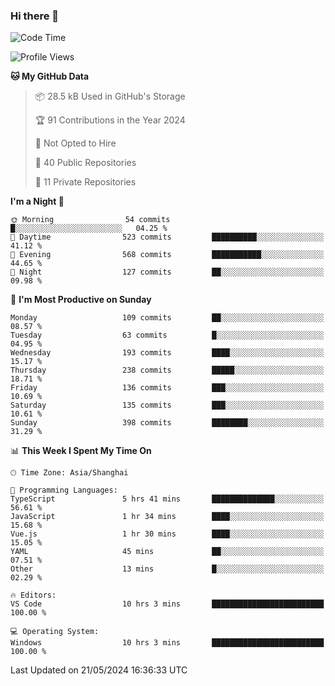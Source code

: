### Hi there 👋

<!--
**robinWongM/robinWongM** is a ✨ _special_ ✨ repository because its `README.md` (this file) appears on your GitHub profile.

Here are some ideas to get you started:

- 🔭 I’m currently working on ...
- 🌱 I’m currently learning ...
- 👯 I’m looking to collaborate on ...
- 🤔 I’m looking for help with ...
- 💬 Ask me about ...
- 📫 How to reach me: ...
- 😄 Pronouns: ...
- ⚡ Fun fact: ...
-->

<!--START_SECTION:waka-->
![Code Time](http://img.shields.io/badge/Code%20Time-219%20hrs%2029%20mins-blue)

![Profile Views](http://img.shields.io/badge/Profile%20Views-0-blue)

**🐱 My GitHub Data** 

> 📦 28.5 kB Used in GitHub's Storage 
 > 
> 🏆 91 Contributions in the Year 2024
 > 
> 🚫 Not Opted to Hire
 > 
> 📜 40 Public Repositories 
 > 
> 🔑 11 Private Repositories 
 > 
**I'm a Night 🦉** 

```text
🌞 Morning                54 commits          █░░░░░░░░░░░░░░░░░░░░░░░░   04.25 % 
🌆 Daytime                523 commits         ██████████░░░░░░░░░░░░░░░   41.12 % 
🌃 Evening                568 commits         ███████████░░░░░░░░░░░░░░   44.65 % 
🌙 Night                  127 commits         ██░░░░░░░░░░░░░░░░░░░░░░░   09.98 % 
```
📅 **I'm Most Productive on Sunday** 

```text
Monday                   109 commits         ██░░░░░░░░░░░░░░░░░░░░░░░   08.57 % 
Tuesday                  63 commits          █░░░░░░░░░░░░░░░░░░░░░░░░   04.95 % 
Wednesday                193 commits         ████░░░░░░░░░░░░░░░░░░░░░   15.17 % 
Thursday                 238 commits         █████░░░░░░░░░░░░░░░░░░░░   18.71 % 
Friday                   136 commits         ███░░░░░░░░░░░░░░░░░░░░░░   10.69 % 
Saturday                 135 commits         ███░░░░░░░░░░░░░░░░░░░░░░   10.61 % 
Sunday                   398 commits         ████████░░░░░░░░░░░░░░░░░   31.29 % 
```


📊 **This Week I Spent My Time On** 

```text
🕑︎ Time Zone: Asia/Shanghai

💬 Programming Languages: 
TypeScript               5 hrs 41 mins       ██████████████░░░░░░░░░░░   56.61 % 
JavaScript               1 hr 34 mins        ████░░░░░░░░░░░░░░░░░░░░░   15.68 % 
Vue.js                   1 hr 30 mins        ████░░░░░░░░░░░░░░░░░░░░░   15.05 % 
YAML                     45 mins             ██░░░░░░░░░░░░░░░░░░░░░░░   07.51 % 
Other                    13 mins             █░░░░░░░░░░░░░░░░░░░░░░░░   02.29 % 

🔥 Editors: 
VS Code                  10 hrs 3 mins       █████████████████████████   100.00 % 

💻 Operating System: 
Windows                  10 hrs 3 mins       █████████████████████████   100.00 % 
```


 Last Updated on 21/05/2024 16:36:33 UTC
<!--END_SECTION:waka-->
